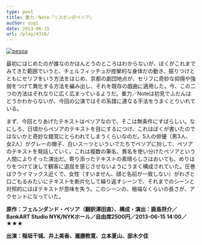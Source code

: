 ```yaml
---
type: post
title: 重力／Note『リスボン＠ペソア』
author: sugi
date: 2013-06-15
url: /play/4316/
---
```

<a href="http://i2.wp.com/asharpminor.com/wp-content/uploads/2013/06/pesoa.jpg" onclick="_gaq.push(['_trackEvent', 'outbound-article', 'http://i2.wp.com/asharpminor.com/wp-content/uploads/2013/06/pesoa.jpg?resize=240%2C170', '']);" ><img src="http://i2.wp.com/asharpminor.com/wp-content/uploads/2013/06/pesoa.jpg?resize=240%2C170" alt="pesoa" class="alignleft wp-image-4318" data-recalc-dims="1" /></a>

最初にはじめたのが誰なのかほんとうのところはわからないが、ぼくがこれまでみてきた範囲でいうと、チェルフィッチュが痙攣的な身体だの動き、振りつけとともにセリフをいう方法をはじめ、京都の劇団地点が、セリフに奇妙な抑揚や強弱をつけて異化する方法を編み出し、それを既存の戯曲に適用した。今、この二つの方法はそれなりに広く広まっているようだ。重力／Noteは初見でふだんはどうかわからないが、今回の公演ではその系譜に連なる手法をうまくとりいれている。

まず、今回とりあげたテキストはペソアなので、そこは無条件にすばらしい。なにしろ、日頃からペソアのテキストを目にするにつけ、これはぼくが書いたのではないかと奇妙な錯覚にとらわれてしまうくらいなのだ。5人の俳優（男3人、女2人）がグレーの帽子、白いスーツといういでたちでペソアに扮して、ペソアのテキストを発話していく。これは複数の筆名、異名を使い分けたペソアという人間によりそった演出だ。寄り添ったテキストの素晴らしさはおいても、めりはりをつけて決して観客に退屈を感じさせないようにうまく構成されていた。圧巻はクライマックス近くで、女性（すいません、顔と名前が一致しない）がわざと口ごもるみたいにテキストを断片化して繰り返すシーンで、それまでのシーンと対照的にほぼテキストが意味を失う。このシーンの、極端なくらいの長さが、アクセントになっていた。

**原作：フェルンダンド・ペソア（翻訳澤田直）、構成・演出：鹿島将介／BankART Studio NYK/NYKホール／自由席2500円／2013-06-15 14:00／★★★**

**出演：稲垣干城、井上美香、瀧腰教寛、立本夏山、邸木夕佳**
